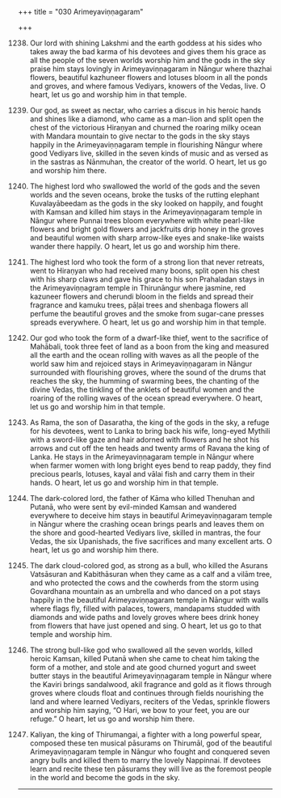 +++
title = "030 Arimeyaviṇṇagaram"

+++

1238. Our lord with shining Lakshmi and the earth goddess at his sides
      who takes away the bad karma of his devotees and gives them his grace
      as all the people of the seven worlds worship him
      and the gods in the sky praise him
      stays lovingly in Arimeyaviṇṇagaram in Nāngur
      where thazhai flowers, beautiful kazhuneer flowers
      and lotuses bloom in all the ponds and groves,
      and where famous Vediyars, knowers of the Vedas, live.
      O heart, let us go and worship him in that temple.

1239. Our god, as sweet as nectar, who carries a discus in his heroic hands and shines like a diamond,
      who came as a man-lion and split open the chest of the victorious Hiraṇyan
      and churned the roaring milky ocean with Mandara mountain
      to give nectar to the gods in the sky
      stays happily in the Arimeyaviṇṇagaram temple in flourishing Nāngur
      where good Vediyars live, skilled in the seven kinds of music
      and as versed as in the sastras as Nānmuhan, the creator of the world.
      O heart, let us go and worship him there.

1240. The highest lord who swallowed the world of the gods
      and the seven worlds and the seven oceans,
      broke the tusks of the rutting elephant Kuvalayābeedam
      as the gods in the sky looked on happily,
      and fought with Kamsan and killed him
      stays in the Arimeyaviṇṇagaram temple in Nāngur
      where Punnai trees bloom everywhere
      with white pearl-like flowers and bright gold flowers
      and jackfruits drip honey in the groves
      and beautiful women with sharp arrow-like eyes
      and snake-like waists wander there happily.
      O heart, let us go and worship him there.

1241. The highest lord who took the form of a strong lion
      that never retreats,
      went to Hiraṇyan who had received many boons,
      split open his chest with his sharp claws
      and gave his grace to his son Prahaladan
      stays in the Arimeyaviṇṇagram temple in Thirunāngur
      where jasmine, red kazuneer flowers and cherundi
      bloom in the fields and spread their fragrance
      and kamuku trees, pāḷai trees and shenbaga flowers
      all perfume the beautiful groves
      and the smoke from sugar-cane presses spreads everywhere.
      O heart, let us go and worship him in that temple.

1242. Our god who took the form of a dwarf-like thief,
      went to the sacrifice of Mahābali,
      took three feet of land as a boon from the king
      and measured all the earth and the ocean rolling with waves
      as all the people of the world saw him and rejoiced
      stays in Arimeyaviṇṇagaram in Nāngur
      surrounded with flourishing groves,
      where the sound of the drums that reaches the sky,
      the humming of swarming bees,
      the chanting of the divine Vedas,
      the tinkling of the anklets of beautiful women
      and the roaring of the rolling waves of the ocean spread everywhere.
      O heart, let us go and worship him in that temple.

1243. As Rama, the son of Dasaratha,
      the king of the gods in the sky, a refuge for his devotees,
      went to Lanka to bring back his wife,
      long-eyed Mythili with a sword-like gaze and hair adorned with flowers
      and he shot his arrows and cut off the ten heads
      and twenty arms of Ravaṇa the king of Lanka.
      He stays in the Arimeyaviṇṇagaram temple in Nāngur
      where when farmer women with long bright eyes bend to reap paddy,
      they find precious pearls, lotuses, kayal and vālai fish
      and carry them in their hands.
      O heart, let us go and worship him in that temple.

1244. The dark-colored lord, the father of Kāma
      who killed Thenuhan and Putanā,
      who were sent by evil-minded Kamsan
      and wandered everywhere to deceive him
      stays in beautiful Arimeyaviṇṇagaram temple in Nāngur
      where the crashing ocean brings pearls and leaves them on the shore
      and good-hearted Vediyars live, skilled in mantras, the four Vedas,
      the six Upanishads, the five sacrifices and many excellent arts.
      O heart, let us go and worship him there.

1245. The dark cloud-colored god, as strong as a bull,
      who killed the Asurans Vatsāsuran and Kabithāsuran
      when they came as a calf and a vilām tree,
      and who protected the cows and the cowherds from the storm
      using Govardhana mountain as an umbrella
      and who danced on a pot
      stays happily in the beautiful Arimeyaviṇṇagaram temple in Nāngur
      with walls where flags fly, filled with palaces,
      towers, mandapams studded with diamonds
      and wide paths and lovely groves where bees drink honey
      from flowers that have just opened and sing.
      O heart, let us go to that temple and worship him.

1246. The strong bull-like god who swallowed all the seven worlds,
      killed heroic Kamsan,
      killed Putanā when she came to cheat him taking the form of a mother,
      and stole and ate good churned yogurt and sweet butter
      stays in the beautiful Arimeyaviṇṇagaram temple in Nāngur
      where the Kaviri brings sandalwood, akil fragrance
      and gold as it flows through groves
      where clouds float and continues through fields nourishing the land
      and where learned Vediyars, reciters of the Vedas,
      sprinkle flowers and worship him saying,
      “O Hari, we bow to your feet, you are our refuge.”
      O heart, let us go and worship him there.

1247. Kaliyan, the king of Thirumangai,
      a fighter with a long powerful spear,
      composed these ten musical pāsurams on Thirumāl,
      god of the beautiful Arimeyaviṇṇagaram temple in Nāngur
      who fought and conquered seven angry bulls
      and killed them to marry the lovely Nappinnai.
      If devotees learn and recite these ten pāsurams
      they will live as the foremost people in the world
      and become the gods in the sky.
--------
